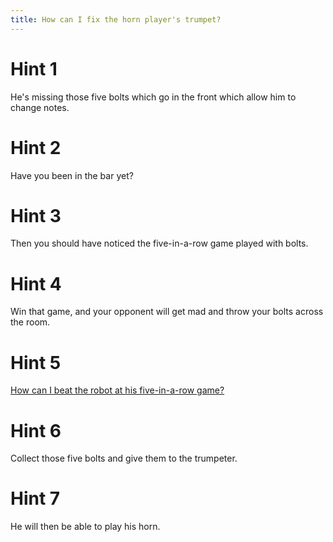 ```yaml
---
title: How can I fix the horn player's trumpet?
---
```

# Hint 1
He's missing those five bolts which go in the front which allow him to change notes.

# Hint 2
Have you been in the bar yet?

# Hint 3
Then you should have noticed the five-in-a-row game played with bolts.

# Hint 4
Win that game, and your opponent will get mad and throw your bolts across the room.

# Hint 5
[How can I beat the robot at his five-in-a-row game?][776]

# Hint 6
Collect those five bolts and give them to the trumpeter.

# Hint 7
He will then be able to play his horn.

<!-- INTERNAL LINKS -->
[776]: /00774/00776/index.md
